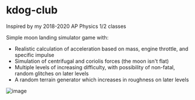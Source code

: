 # kdog-club
Inspired by my 2018-2020 AP Physics 1/2 classes

Simple moon landing simulator game with:
- Realistic calculation of acceleration based on mass, engine throttle, and specific impulse
- Simulation of centrifugal and coriolis forces (the moon isn't flat)
- Multiple levels of increasing difficulty, with possibility of non-fatal, random glitches on later levels
- A random terrain generator which increases in roughness on later levels

![image](https://github.com/JustinTimeCuber/kdog-club/assets/46458276/afd23a9c-657f-48c7-86d4-bb661de527a6)

